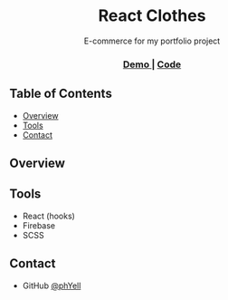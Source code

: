 <h1 align="center">React Clothes</h1>

<div align="center">
    E-commerce for my portfolio project
</div>

<div align="center">
  <h3>
    <a href="">
      Demo
    </a>
    <span> | </span>
    <a href="https://github.com/PhYell/ReactClothes">
      Code
    </a>
  </h3>
</div>

## Table of Contents

-   [Overview](#overview)
-   [Tools](#tools)
-   [Contact](#contact)

## Overview

## Tools

-   React (hooks)
-   Firebase
-   SCSS

## Contact

-   GitHub [@phYell](https://github.com/PhYell)
